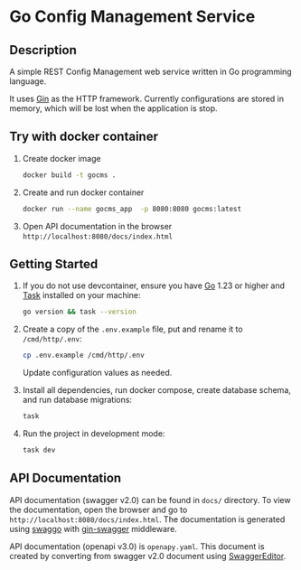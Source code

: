 # Go Config Management Service

## Description

A simple REST Config Management web service written in Go programming language.

It uses [Gin](https://gin-gonic.com/) as the HTTP framework. Currently configurations are stored in memory, which will be lost when the application is stop. 

## Try with docker container
1. Create docker image
    ```bash
    docker build -t gocms .
    ```
2. Create and run docker container
    ```bash
    docker run --name gocms_app  -p 8080:8080 gocms:latest
    ```
3. Open API documentation in the browser
    `http://localhost:8080/docs/index.html`

## Getting Started

1. If you do not use devcontainer, ensure you have [Go](https://go.dev/dl/) 1.23 or higher and [Task](https://taskfile.dev/installation/) installed on your machine:

    ```bash
    go version && task --version
    ```

2. Create a copy of the `.env.example` file, put and rename it to `/cmd/http/.env`:

    ```bash
    cp .env.example /cmd/http/.env
    ```

    Update configuration values as needed.

3. Install all dependencies, run docker compose, create database schema, and run database migrations:

    ```bash
    task
    ```

4. Run the project in development mode:

    ```bash
    task dev
    ```

## API Documentation

API documentation (swagger v2.0) can be found in `docs/` directory. To view the documentation, open the browser and go to `http://localhost:8080/docs/index.html`. The documentation is generated using [swaggo](https://github.com/swaggo/swag/) with [gin-swagger](https://github.com/swaggo/gin-swagger/) middleware.

API documentation (openapi v3.0) is `openapy.yaml`. This document is created by converting from swagger v2.0 document using [SwaggerEditor](https://editor.swagger.io/).